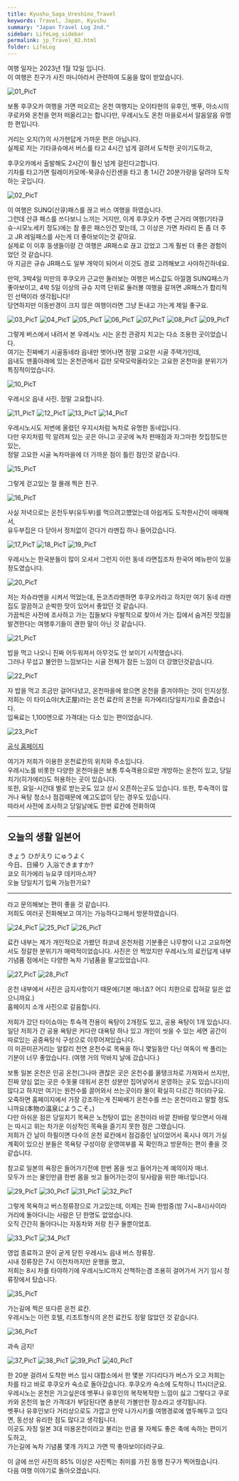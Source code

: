 ```yaml
---
title: Kyushu_Saga_Ureshino_Travel
keywords: Travel, Japan, Kyushu
summary: "Japan Travel Log 2nd."
sidebar: LifeLog_sidebar
permalink: jp_Travel_02.html
folder: LifeLog
---
```


여행 일자는 2023년 1월 12일 입니다.  
이 여행은 친구가 사진 마니아라서 관련하여 도움을 많이 받았습니다.  

![01_PicT](./trevel_JP/JP_02/01_PicT.png)  

보통 후쿠오카 여행을 가면 떠오르는 온천 여행지는 오이타현의 유후인, 벳푸, 아소시의 쿠로카와 온천을 먼저 떠올리고는 합니다만, 우레시노도 온천 마을로서서 알음알음 유명한 편입니다.  

거리는 오지(?)의 사가현답게 가까운 편은 아닙니다.  
실제로 저는 기타큐슈에서 버스를 타고 4시간 넘게 걸려서 도착한 곳이기도하고,  

후쿠오카에서 출발해도 2시간이 훨신 넘게 걸린다고합니다.  
기차를 타고가면 릴레이카모메-북큐슈신칸센을 타고 총 1시간 20분가량을 달려야 도착하는 곳입니다.  

![02_PicT](./trevel_JP/JP_02/02_PicT.jpg)

이 여행은 SUNQ(산큐)패스를 끊고 버스 여행을 하였습니다.  
그런데 산큐 패스를 쓰다보니 느끼는 거지만, 이게 후쿠오카 주변 근거리 여행(기타큐슈-시모노세키 정도)에는 참 좋은 패스인건 맞는데, 그 이상은 가면 차라리 돈 좀 더 주고 JR 레일패스를 사는게 더 좋아보이는것 같아요.  
실제로 이 이후 동생들이랑 간 여행은 JR패스로 끊고 갔었고 그게 훨씬 더 좋은 경험이었던 것 같습니다.  
아 지금은 규슈 JR패스도 일부 개악이 되어서 이것도 경로 고려해보고 사야하긴하네요.  

​만약, 3박4일 미만의 후쿠오카 근교만 둘러보는 여행은 버스값도 아낄꼄 SUNQ패스가 좋아보이고, 4박 5일 이상의 규슈 지역 단위로 둘러볼 여행을 갈꺼면 JR패스가 합리적인 선택이라 생각됩니다!  
당연하지만 이동반경이 크지 않은 여행이라면 그냥 돈내고 가는게 제일 좋구요.  

![03_PicT](./trevel_JP/JP_02/03_PicT.jpg)
![04_PicT](./trevel_JP/JP_02/04_PicT.jpg)
![05_PicT](./trevel_JP/JP_02/05_PicT.jpg)
![06_PicT](./trevel_JP/JP_02/06_PicT.jpg)
![07_PicT](./trevel_JP/JP_02/07_PicT.jpg)
![08_PicT](./trevel_JP/JP_02/08_PicT.jpg)
![09_PicT](./trevel_JP/JP_02/09_PicT.jpg)

그렇게 버스에서 내려서 본 우레시노 시는 온천 관광지 치고는 다소 조용한 곳이었습니다.  
여기는 진짜배기 시골동네라 읍내만 벗어나면 정말 고요한 시골 주택가인데,  
읍내도 맨홀아래에 있는 온천관에서 김만 모락모락올라오는 고요한 온천마을 분위기가 특징적이었습니다.  

![10_PicT](./trevel_JP/JP_02/10_PicT.jpg)

우레시오 읍내 사진.  정말 고요합니다.  

![11_PicT](./trevel_JP/JP_02/11_PicT.jpg)
![12_PicT](./trevel_JP/JP_02/12_PicT.jpg)
![13_PicT](./trevel_JP/JP_02/13_PicT.jpg)
![14_PicT](./trevel_JP/JP_02/14_PicT.jpg)
 
우레시노시도 저번에 올렸던 우지시처럼 녹차로 유명한 동네입니다.  
다만 우지처럼 막 알려져 있는 곳은 아니고 곳곳에 녹차 판매점과 자그마한 찻집정도만 있는,  
정말 고요한 시골 녹차마을에 더 가까운 점이 틀린 점인것 같습니다.  

![15_PicT](./trevel_JP/JP_02/15_PicT.jpg)

그렇게 걷고있는 절 몰래 찍은 친구.  

![16_PicT](./trevel_JP/JP_02/16_PicT.jpg)

사실 저녁으로는 온천두부(유두부)를 먹으려고헀었는데 아쉽게도 도착한시간이 애매해서,  
유두부집은 다 닫아서 정처없이 걷다가 라멘집 하나 들어갔습니다.  

![17_PicT](./trevel_JP/JP_02/17_PicT.jpg)
![18_PicT](./trevel_JP/JP_02/18_PicT.jpg)
![19_PicT](./trevel_JP/JP_02/19_PicT.jpg)

우레시노는 한국분들이 많이 오셔서 그런지 이런 동네 라면집조차 한국어 메뉴판이 있을 정도였습니다.  

![20_PicT](./trevel_JP/JP_02/20_PicT.jpg)

저는 차슈라멘을 시켜서 먹었는데, 돈코츠라멘하면 후쿠오카라고 하지만 여기 동네 라멘집도 깔끔하고 순박한 맛이 있어서 좋았던 것 같습니다.  
가끔씩은 사전에 조사하고 가는 집들보다 우발적으로 찾아서 가는 집에서 숨겨진 맛집을 발견한다는 여행후기들이 괜한 말이 아닌 것 같습니다.  

![21_PicT](./trevel_JP/JP_02/21_PicT.jpg)

밥을 먹고 나오니 진짜 어두워져서 아무것도 안 보이기 시작했습니다.  
그러나 무섭고 불안한 느낌보다는 시골 전체가 잠든 느낌이 더 강했던것같습니다.  

![22_PicT](./trevel_JP/JP_02/22_PicT.jpg)

자 밥을 먹고 조금만 걸어다녔고, 온천마을에 왔으면 온천을 즐겨야하는 것이 인지상정.  
저희는 이 타이쇼야(大正屋)라는 온천 료칸의 온천을 히가에리(당일치기)로 즐겼습니다.  
입욕료는 1,100엔으로 가격대는 다소 있는 편이었습니다.  

![23_PicT](./trevel_JP/JP_02/23_PicT.png)

[공식 홈페이지](https://www.taishoya.com/lg_ko/)  

여기가 저희가 이용한 온천료칸의 위치와 주소입니다.  
우레시노를 비롯한 다양한 온천마을은 보통 투숙객용으로만 개방하는 온천이 있고, 당일치기(히가에리)도 허용하는 곳이 있습니다.  
또한, 요일-시간대 별로 받는곳도 있고 상시 오픈하는곳도 있습니다. 또한, 투숙객이 많거나 욕탕 청소나 점검때문에 예고도없이 닫는 경우도 있습니다.  
따라서 사전에 조사하고 당일날에도 한번 료칸에 전화하여  

---
**오늘의 생활 일본어**  
---

きょう   ひがえり  にゅうよく  
今日、日帰り    入浴できますか?  
쿄오 히가에리 뉴요쿠 데키마스까?  
오늘 당일치기 입욕 가능한가요?  

---

라고 문의해보는 편이 좋을 것 같습니다.  
저희도 여러곳 전화해보고 여기는 가능하다고해서 방문하였습니다.  

![24_PicT](./trevel_JP/JP_02/24_PicT.jpg)
![25_PicT](./trevel_JP/JP_02/25_PicT.jpg)
![26_PicT](./trevel_JP/JP_02/26_PicT.jpg)

료칸 내부는 제가 개인적으로 가봤던 하코네 온천처럼 기분좋은 나무향이 나고 고요하면서도 정갈한 분위기가 매력적이었습니다. 사진은 안 찍었지만 우레시노의 료칸답게 내부 기념품 점에서는 다양한 녹차 기념품을 팔고있었습니다.  

![27_PicT](./trevel_JP/JP_02/27_PicT.jpg)
![28_PicT](./trevel_JP/JP_02/28_PicT.jpg)

온천 내부에서 사진은 금지사항이기 때문에(기본 매너죠? 어디 치한으로 잡혀갈 일은 없으니까요.)  
홈페이지 소개 사진으로 갈음합니다.  

저희가 갔던 타이쇼야는 투숙객 전용이 욕탕이 2개정도 있고, 공용 욕탕이 1개 있습니다.  
일단 저희가 간 공용 욕탕은 커다란 대욕탕 하나 있고 개인이 씻을 수 있는 세면 공간이 따로있는 공중욕탕식 구성으로 이루어져있습니다.  
이 미끈미끈거리는 알칼리 천연 온천수로 목욕을 하니 몇일동안 다닌 여독이 싹 풀리는 기분이 너무 좋았습니다. (여행 거의 막바지 날에 갔습니다.)  

보통 일본 온천은 인공 온천(그나마 괜찮은 곳은 온천수를 물탱크차로 가져와서 쓰지만, 진짜 양심 없는 곳은 수돗물 데워서 온천 성분만 집어넣어서 운영하는 곳도 있습니다)이 많다고 하지만 여기는 원천수를 끌어와서 쓰는곳이라 물이 확실히 다르긴 하더라구요. 오죽하면 홈페이지에서 가장 강조하는게 진짜배기 온천수를 쓰는 온천이라고 말할 정도니까요(本物の温泉にようこそ。)  
다만 아쉬운 점은 당일치기 목욕은 노천탕이 없는 온천이라 바깥 찬바람 맞으면서 아래는 따시고 위는 차가운 이상적인 목욕을 즐기지 못한 점은 그랬습니다.  
저희가 간 날이 하필이면 다수의 온천 료칸에서 점검중인 날이었어서 혹시나 여기 가실 계획이 있으신 분들은 목욕탕 구성이랑 운영여부를 꼭 확인하고 방문하는 편이 좋을 것 같습니다.  

참고로 일본의 욕장은 들어가기전에 한번 몸을 씻고 들어가는게 예의이자 매너.  
모두가 쓰는 물인만큼 한번 몸을 씻고 들어가는것이 뒷사람을 위한 매너입니다.  

![29_PicT](./trevel_JP/JP_02/29_PicT.jpg)
![30_PicT](./trevel_JP/JP_02/30_PicT.jpg)
![31_PicT](./trevel_JP/JP_02/31_PicT.jpg)
![32_PicT](./trevel_JP/JP_02/32_PicT.jpg)

그렇게 목욕하고 버스정류장으로 가고있는데, 이제는 진짜 한밤중(밤 7시~8시)사이라 거리에 돌아다니는 사람은 단 한명도 없었습니다.  
오직 간간히 돌아다니는 자동차와 저랑 친구 둘뿐이었죠.  

![33_PicT](./trevel_JP/JP_02/33_PicT.jpg)
![34_PicT](./trevel_JP/JP_02/34_PicT.jpg)

영업 종료하고 문이 굳게 닫힌 우레시노 읍내 버스 정류장.  
시내 정류장은 7시 이전차까지만 운행을 했고,  
저희는 8시 차를 타야하기에 우레시노IC까지 산책하는겸 조용히 걸어가서 거기 임시 정류장에서 탔습니다.  

![35_PicT](./trevel_JP/JP_02/35_PicT.jpg)

가는길에 찍은 또다른 온천 료칸.  
우레시노는 이런 호텔, 리조트형식의 온천 료칸도 정말 많았던 것 같습니다.  

![36_PicT](./trevel_JP/JP_02/36_PicT.jpg)

과속 금지!  

![37_PicT](./trevel_JP/JP_02/37_PicT.jpg)
![38_PicT](./trevel_JP/JP_02/38_PicT.jpg)
![39_PicT](./trevel_JP/JP_02/39_PicT.jpg)
![40_PicT](./trevel_JP/JP_02/40_PicT.jpg)

한 20분 걸려서 도착한 버스 임시 대합소에서 한 몇분 기다리다가 버스가 오고 저희는 차를 타고 바로 후쿠오카 숙소로 돌아갔습니다. 후쿠오카 숙소에 도착하니 11시더군요.  
우레시노는 온천은 가고싶은데 벳푸나 유후인의 복작복작한 느낌이 싫고 그렇다고 쿠로카와 온천의 높은 가격대가 부담된다면 충분히 가볼만한 장소라고 생각됩니다.  
벳푸나 유후인보다 거리상으로도 가깝고 만약 나가시키를 여행경로에 염두해두고 있다면, 동선상 유리한 점도 많다고 생각됩니다.  
이곳도 자칭 일본 3대 미용온천이라고 불리는 만큼 물 자체도 좋은 축에 속하는 편이기도하고,  
가는길에 녹차 기념품 몇개 가지고 가면 딱 좋아보이더라구요.  

이 글에 쓰인 사진의 85% 이상은 사진찍는 취미를 가진 동행 친구가 찍어줬습니다.  
다음 여행 이야기로 돌아오겠습니다.  
